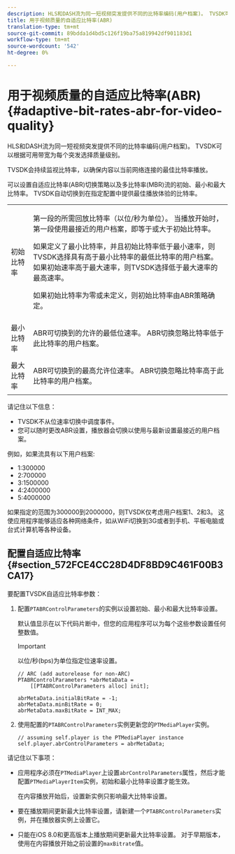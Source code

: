 ```yaml
---
description: HLS和DASH流为同一短视频突发提供不同的比特率编码(用户档案)。 TVSDK可以根据可用带宽为每个突发选择质量级别。
title: 用于视频质量的自适应比特率(ABR)
translation-type: tm+mt
source-git-commit: 89bdda1d4bd5c126f19ba75a819942df901183d1
workflow-type: tm+mt
source-wordcount: '542'
ht-degree: 0%

---
```



# 用于视频质量的自适应比特率(ABR){#adaptive-bit-rates-abr-for-video-quality}

HLS和DASH流为同一短视频突发提供不同的比特率编码(用户档案)。 TVSDK可以根据可用带宽为每个突发选择质量级别。

TVSDK会持续监视比特率，以确保内容以当前网络连接的最佳比特率播放。

可以设置自适应比特率(ABR)切换策略以及多比特率(MBR)流的初始、最小和最大比特率。 TVSDK自动切换到在指定配置中提供最佳播放体验的比特率。

<table id="table_AF838E082235406AA359BF1C1A77F85F"> 
 <tbody> 
  <tr> 
   <td colname="col01"> 初始比特率 </td> 
   <td colname="col2"> <p>第一段的所需回放比特率（以位/秒为单位）。 当播放开始时，第一段使用最接近的用户档案，即等于或大于初始比特率。 </p> <p> 如果定义了最小比特率，并且初始比特率低于最小速率，则TVSDK选择具有高于最小比特率的最低比特率的用户档案。 如果初始速率高于最大速率，则TVSDK选择低于最大速率的最高速率。 </p> <p>如果初始比特率为零或未定义，则初始比特率由ABR策略确定。 </p> </td> 
  </tr> 
  <tr> 
   <td colname="col01"> 最小比特率 </td> 
   <td colname="col2"> <p>ABR可切换到的允许的最低位速率。 ABR切换忽略比特率低于此比特率的用户档案。 </p> </td> 
  </tr> 
  <tr> 
   <td colname="col01"> 最大比特率 </td> 
   <td colname="col2"> <p>ABR可切换到的最高允许位速率。 ABR切换忽略比特率高于此比特率的用户档案。 </p> </td> 
  </tr> 
 </tbody> 
</table>

请记住以下信息：

* TVSDK不从位速率切换中调度事件。
* 您可以随时更改ABR设置，播放器会切换以使用与最新设置最接近的用户档案。

例如，如果流具有以下用户档案:

* 1:300000
* 2:700000
* 3:1500000
* 4:2400000
* 5:4000000

如果指定的范围为300000到2000000，则TVSDK仅考虑用户档案1、2和3。 这使应用程序能够适应各种网络条件，如从WiFi切换到3G或者到手机、平板电脑或台式计算机等各种设备。

## 配置自适应比特率{#section_572FCE4CC28D4DF8BD9C461F00B3CA17}

要配置TVSDK自适应比特率参数：

1. 配置`PTABRControlParameters`的实例以设置初始、最小和最大比特率设置。

   默认值显示在以下代码片断中，但您的应用程序可以为每个这些参数设置任何整数值。

   >[!IMPORTANT]
   >
   >以位/秒(bps)为单位指定位速率设置。

   ```
   // ARC (add autorelease for non-ARC) 
   PTABRControlParameters *abrMetaData =  
       [[PTABRControlParameters alloc] init];  
   
   abrMetaData.initialBitRate = -1; 
   abrMetaData.minBitRate = 0; 
   abrMetaData.maxBitRate = INT_MAX;
   ```

1. 使用配置的`PTABRControlParameters`实例更新您的`PTMediaPlayer`实例。

   ```
   // assuming self.player is the PTMediaPlayer instance 
   self.player.abrControlParameters = abrMetaData;
   ```

请记住以下事项：

* 应用程序必须在`PTMediaPlayer`上设置`abrControlParameters`属性，然后才能配置`PTMediaPlayerItem`实例，初始和最小比特率设置才能生效。

   在内容播放开始后，设置新实例只影响最大比特率设置。

* 要在播放期间更新最大比特率设置，请新建一个`PTABRControlParameters`实例，并在播放器实例上设置它。
* 只能在iOS 8.0和更高版本上播放期间更新最大比特率设置。 对于早期版本，使用在内容播放开始之前设置的`maxBitrate`值。

